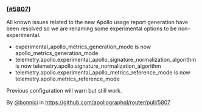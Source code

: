 ###  ([#5807](https://github.com/apollographql/router/pull/5807))

All known issues related to the new Apollo usage report generation have been resolved so we are renaming some experimental options to be non-experimental.
* experimental_apollo_metrics_generation_mode is now apollo_metrics_generation_mode
* telemetry.apollo.experimental_apollo_signature_normalization_algorithm is now telemetry.apollo.signature_normalization_algorithm
* telemetry.apollo.experimental_apollo_metrics_reference_mode is now telemetry.apollo.metrics_reference_mode

Previous configuration will warn but still work.

By [@bonnici](https://github.com/bonnici) in https://github.com/apollographql/router/pull/5807